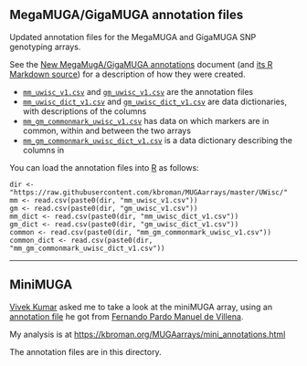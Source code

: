 ## MegaMUGA/GigaMUGA annotation files

Updated annotation files for the MegaMUGA and GigaMUGA SNP genotyping
arrays.

See the [New MegaMugA/GigaMUGA
annotations](https://kbroman.org/MUGAarrays/new_annotations.html)
document (and [its R Markdown
source](https://github.com/kbroman/MUGAarrays/blob/master/R/new_annotations.Rmd))
for a description of how they were created.

- [`mm_uwisc_v1.csv`](mm_uwisc_v1.csv) and [`gm_uwisc_v1.csv`](gm_uwisc_v1.csv)
  are the annotation files
- [`mm_uwisc_dict_v1.csv`](mm_uwisc_dict_v1.csv) and [`gm_uwisc_dict_v1.csv`](gm_uwisc_dict_v1.csv)
  are data dictionaries, with descriptions of the columns
- [`mm_gm_commonmark_uwisc_v1.csv`](mm_gm_commonmark_uwisc_v1.csv) has
  data on which markers are in common, within and between the two
  arrays
- [`mm_gm_commonmark_uwisc_dict_v1.csv`](mm_gm_commonmark_uwisc_dict_v1.csv)
  is a data dictionary describing the columns in

You can load the annotation files into [R](https://www.r-project.org) as follows:

```{r}
dir <- "https://raw.githubusercontent.com/kbroman/MUGAarrays/master/UWisc/"
mm <- read.csv(paste0(dir, "mm_uwisc_v1.csv"))
gm <- read.csv(paste0(dir, "gm_uwisc_v1.csv"))
mm_dict <- read.csv(paste0(dir, "mm_uwisc_dict_v1.csv"))
gm_dict <- read.csv(paste0(dir, "gm_uwisc_dict_v1.csv"))
common <- read.csv(paste0(dir, "mm_gm_commonmark_uwisc_v1.csv"))
common_dict <- read.csv(paste0(dir, "mm_gm_commonmark_uwisc_dict_v1.csv"))
```

---

## MiniMUGA

[Vivek Kumar](https://www.jax.org/research-and-faculty/faculty/vivek-kumar)
asked me to take a look at the miniMUGA array, using an [annotation file](https://github.com/kbroman/MUGAarrays/blob/master/UNC/miniMUGA-Marker-Annotations.csv)
he got from [Fernando Pardo Manuel de
Villena](https://www.med.unc.edu/genetics/people/primary-faculty/fernando-pardo-manuel-de-villena-phd).

My analysis is at <https://kbroman.org/MUGAarrays/mini_annotations.html>

The annotation files are in this directory.
